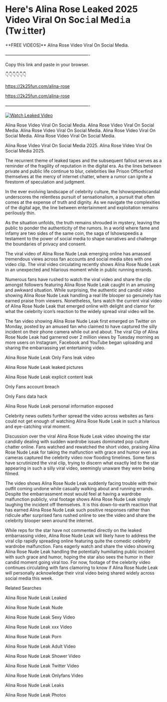 # Here's Alina Rose Leaked 2025 Video Viral On Soc𝚒al Med𝚒a (Tw𝚒tter)

++FREE VIDEOS]** Alina Rose Video Viral On Social Media.

———————————————————-

Copy this link and paste in your browser.

👇👇👇👇👇👇

https://2k25fun.com/alina-rose

https://2k25fun.com/alina-rose

———————————————————-

[![Watch Leaked Video](https://miro.medium.com/v2/resize:fit:828/format:webp/1*cilzJN44JGOrTw9NJCrNHA.gif "Watch Leaked Video")](https://2k25fun.com/alina-rose)

Alina Rose Video Viral On Social Media. Alina Rose Video Viral On Social Media. Alina Rose Video Viral On Social Media. Alina Rose Video Viral On Social Media. Alina Rose Video Viral On Social Media.

Alina Rose Video Viral On Social Media 2025. Alina Rose Video Viral On Social Media 2025.

The recurrent theme of leaked tapes and the subsequent fallout serves as a reminder of the fragility of reputation in the digital era. As the lines between private and public life continue to blur, celebrities like Prison Officerfind themselves at the mercy of internet chatter, where a rumor can ignite a firestorm of speculation and judgment.

In the ever evolving landscape of celebrity culture, the Ishowspeedscandal underscores the relentless pursuit of sensationalism, a pursuit that often comes at the expense of truth and dignity. As we navigate the complexities of the digital age, the line between entertainment and exploitation remains perilously thin.

As the situation unfolds, the truth remains shrouded in mystery, leaving the public to ponder the authenticity of the rumors. In a world where fame and infamy are two sides of the same coin, the saga of Ishowspeedis a testament to the power of social media to shape narratives and challenge the boundaries of privacy and consent.

The viral video of Alina Rose Nude Leak emerging online has amassed tremendous views across fan accounts and social media sites with one video clip. The viral video circulating recently shows Alina Rose Nude Leak in an unexpected and hilarious moment while in public running errands.

Numerous fans have rushed to watch the viral video and share the clip amongst followers featuring Alina Rose Nude Leak caught in an amusing and awkward situation. While surprising, the authentic and candid video showing Alina Rose Nude Leak handling a real life blooper so genuinely has earned praise from viewers. Nonetheless, fans watch the current viral video of Alina Rose Nude Leak that emerged online with delight and clamor for what the celebrity icon’s reaction to the widely spread viral video will be.

The fan video showing Alina Rose Nude Leak first emerged on Twitter on Monday, posted by an amused fan who claimed to have captured the silly incident on their phone camera while out and about. The viral Clip of Alina Rose Nude Leak had garnered over 2 million views by Tuesday morning as more users on Instagram, Facebook and YouTube began uploading and sharing the embarrassing yet entertaining video.

Alina Rose Nude Leak Only Fans leak video

Alina Rose Nude Leak leaked pictures

Alina Rose Nude Leak explicit content leak

Only Fans account breach

Only Fans data hack

Alina Rose Nude Leak personal information exposed

Celebrity news outlets further spread the video across websites as fans could not get enough of watching Alina Rose Nude Leak in such a hilarious and eye-catching viral moment.

Discussion over the viral Alina Rose Nude Leak video showing the star candidly dealing with sudden wardrobe issues dominated pop culture chatter online. Fans watched and rewatched the short video, praising Alina Rose Nude Leak for taking the malfunction with grace and humor even as cameras captured the celebrity video now flooding timelines. Some fans have scrutinized the viral clip, trying to discern what exactly led to the star appearing in such a silly viral video, seemingly unaware they were being filmed.

The video shows Alina Rose Nude Leak suddenly facing trouble with their outfit coming undone while casually walking about and running errands. Despite the embarrassment most would feel at having a wardrobe malfunction publicly, viral footage shows Alina Rose Nude Leak simply laughing the incident off themselves. It is this down-to-earth reaction that has earned Alina Rose Nude Leak such positive responses rather than ridicule after surprised fans rushed online to see the video and share the celebrity blooper seen around the internet.

While reps for the star have not commented directly on the leaked embarrassing video, Alina Rose Nude Leak will likely have to address the viral clip rapidly spreading online featuring quite the comedic celebrity wardrobe malfunction. Fans eagerly watch and share the video showing Alina Rose Nude Leak handling the potentially humiliating public incident with such grace and humor, hoping the star also sees the humor in their candid moment going viral too. For now, footage of the celebrity video continues circulating with fans clamoring to know if Alina Rose Nude Leak will personally acknowledge their viral video being shared widely across social media this week.

Related Searches

Alina Rose Nude Leak Leaked

Alina Rose Nude Leak Nude

Alina Rose Nude Leak Sexy Video

Alina Rose Nude Leak xxx Video

Alina Rose Nude Leak Porn

Alina Rose Nude Leak Adult Video

Alina Rose Nude Leak Shower Video

Alina Rose Nude Leak Twitter Video

Alina Rose Nude Leak Onlyfans Video

Alina Rose Nude Leak Leaks

Alina Rose Nude Leak Photos